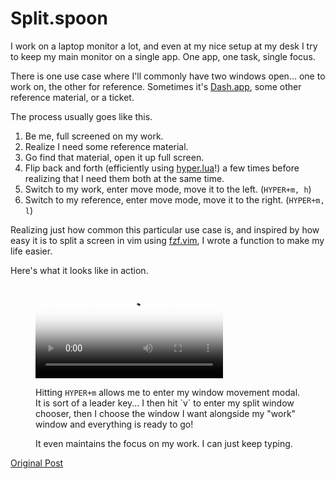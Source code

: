 # Split.spoon

I work on a laptop monitor a lot, and even at my nice setup at my desk I try to keep my main monitor on a single app. One app, one task, single focus.

There is one use case where I'll commonly have two windows open… one to work on, the other for reference. Sometimes it's [Dash.app](https://kapeli.com/dash), some other reference material, or a ticket.

The process usually goes like this.

1. Be me, full screened on my work.
2. Realize I need some reference material.
3. Go find that material, open it up full screen.
4. Flip back and forth (efficiently using [hyper.lua](/articles/2020/06/08/hammerspoon-a-better-better-hyper-key/)!) a few times before realizing that I need them both at the same time.
5. Switch to my work, enter move mode, move it to the left. (`HYPER+m, h`)
6. Switch to my reference, enter move mode, move it to the right. (`HYPER+m, l`)

Realizing just how common this particular use case is, and inspired by how easy it is to split a screen in vim using [fzf.vim](https://github.com/junegunn/fzf.vim), I wrote a function to make my life easier.

Here's what it looks like in action.

<figure>
  <video src="http://evantravers.com/images/articles/2020/06/split.mov"
         controls=controls
         poster="http://evantravers.com/images/articles/2020/06/split.png"></video>
  <figcaption>
    <p>Hitting <code>HYPER+m</code> allows me to enter my window movement modal. It is sort of a leader key... I then hit `v` to enter my split window chooser, then I choose the window I want alongside my "work" window and everything is ready to go!</p>
    <p>It even maintains the focus on my work. I can just keep typing.</p>
  </figcaption>
</figure>

[Original Post](http://evantravers.com/articles/2020/06/12/hammerspoon-handling-windows-and-layouts/#split-screen-easily)
